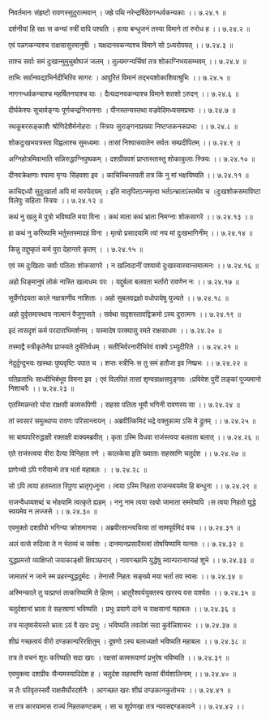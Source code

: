 निवर्तमानः संहृष्टो रावणस्सुदुरात्मवान् ।
जह्रे पथि नरेन्द्रर्षिदेवगन्धर्वकन्यकाः ।। ७.२४.१ ॥

दर्शनीयां हि रक्षः स कन्यां स्त्रीं वापि पश्यति ।
हत्वा बन्धुजनं तस्या विमाने तां रुरोध ह ।। ७.२४.२ ॥

एवं पन्नगकन्याश्च राक्षसासुरमानुषीः ।
यक्षदानवकन्याश्च विमाने सो ऽध्यरोपयत् ।। ७.२४.३ ॥

ताश्च सर्वाः समं दुःखान्मुमुचुर्बाष्पजं जलम् ।
तुल्यमग्न्यर्चिषां तत्र शोकाग्निभयसम्भवम् ।। ७.२४.४ ॥

ताभिः सर्वानवद्याभिर्नदीभिरिव सागरः ।
आपूरितं विमानं तद्भयशोकाशिवाश्रुभिः ।। ७.२४.५ ॥

नागगन्धर्वकन्याश्च महर्षितनयाश्च याः ।
दैत्यदानवकन्याश्च विमाने शतशो ऽरुदन् ।। ७.२४.६ ॥

दीर्घकेश्यः सुचार्वङ्ग्यः पूर्णचन्द्रनिभाननाः ।
पीनस्तन्यस्तथा वज्रवेदिमध्यसमप्रभाः ।। ७.२४.७ ॥

रथकूबरसङ्काशैः श्रोणिदेशैर्मनोहराः ।
स्त्रियः सुराङ्गनाप्रख्या निष्टप्तकनकप्रभाः ।। ७.२४.८ ॥

शोकदुःखभयत्रस्ता विह्वलाश्च सुमध्यमाः ।
तासां निश्वासवातेन सर्वतः सम्प्रदीपितम् ।। ७.२४.९ ॥

अग्निहोत्रमिवाभाति सन्निरुद्धाग्निपुष्पकम् ।
दशग्रीववशं प्राप्तास्तास्तु शोकाकुलाः स्त्रियः ।। ७.२४.१० ॥

दीनवक्रेक्षणाः श्यामा मृग्यः सिंहवशा इव ।
काचिच्चिन्तयती तत्र किं नु मां भक्षयिष्यति ।। ७.२४.११ ॥

काचिद्दध्यौ सुदुःखार्ता अपि मां मारयेदयम् ।
इति मातृपितऽन्स्मृत्वा भर्तऽन्भ्रातऽंस्तथैव च ।दुःखशोकसमाविष्टा विलेपुः सहिताः स्त्रियः ।। ७.२४.१२ ॥

कथं नु खलु मे पुत्रो भविष्यति मया विना ।
कथं माता कथं भ्राता निमग्नाः शोकसागरे ।। ७.२४.१३ ।॥

हा कथं नु करिष्यामि भर्तुस्तस्मादहं विना ।
मृत्यो प्रसादयामि त्वां नय मां दुःखभागिनीम् ।। ७.२४.१४ ॥

किन्नु तद्दुष्कृतं कर्म पुरा देहान्तरे कृतम् ।
। ७.२४.१५ ॥

एवं स्म दुःखिताः सर्वाः पतिताः शोकसागरे ।
न खल्विदानीं पश्यामो दुःखस्यास्यान्तमात्मनः ।। ७.२४.१६ ॥

अहो धिङ्मानुषं लोकं नास्ति खल्वधमः परः ।
यद्दुर्बला बलवता भर्तारो रावणेन नः ।। ७.२४.१७ ॥

सूर्येणोदयता काले नक्षत्राणीव नाशिताः ।
अहो सुबलवद्रक्षो वधोपायेषु युज्यते ।। ७.२४.१८ ॥

अहो दुर्वृत्तमास्थाय नात्मानं वैजुगुप्सते ।
सर्वथा सदृशस्तावद्विक्रमो ऽस्य दुरात्मनः ।। ७.२४.१९ ॥

इदं त्वसदृशं कर्म परदाराभिमर्शनम् ।
यस्मादेष परक्यासु रमते राक्षसाधमः ।। ७.२४.२० ॥

तस्माद्वै स्त्रीकृतेनैव प्राप्स्यते दुर्मतिर्वधम् ।
सतीभिर्वरनारीभिरेवं वाक्ये ऽभ्युदीरिते ।। ७.२४.२१ ॥

नेदुर्दुन्दुभयः खस्थाः पुष्पवृष्टिः पपात च ।
शप्तः स्त्रीभिः स तु समं हतौजा इव निष्प्रभः ।। ७.२४.२२ ॥

पतिव्रताभिः साध्वीभिर्बभूव विमना इव ।
एवं विलपितं तासां शृण्वन्राक्षसपुङ्गवः ।प्रविवेश पुरीं लङ्कां पूज्यमानो निशाचरैः ।। ७.२४.२३ ॥

एतस्मिन्नन्तरे घोरा राक्षसी कामरूपिणी ।
सहसा पतिता भूमौ भगिनी रावणस्य सा ।। ७.२४.२४ ॥

तां स्वसारं समुत्थाप्य रावणः परिसान्त्वयन् ।
अब्रवीत्किमिदं भद्रे वक्तुकामा ऽसि मे द्रुतम् ।। ७.२४.२५ ॥

सा बाष्पपरिरुद्धाक्षी रक्ताक्षी वाक्यमब्रवीत् ।
कृता ऽस्मि विधवा राजंस्त्वया बलवता बलात् ।। ७.२४.२६ ॥

एते राजंस्त्वया वीरा दैत्या विनिहता रणे ।
कालकेया इति ख्याताः सहस्राणि चतुर्दश ।। ७.२४.२७ ॥

प्राणेभ्यो ऽपि गरीयान्मे तत्र भर्ता महाबलः ।
। ७.२४.२८ ॥

सो ऽपि त्वया हतस्तात रिपुणा भ्रातृगृध्नुना ।
त्वया ऽस्मि निहता राजन्स्वयमेव हि बन्धुना ।। ७.२४.२९ ॥

राजन्वैधव्यशब्दं च भोक्ष्यामि त्वत्कृते ह्यहम् ।
ननु नाम त्वया रक्ष्यो जामाता समरेष्वपि ।स त्वया निहतो युद्धे स्वयमेव न लज्जसे ।। ७.२४.३० ॥

एवमुक्तो दशग्रीवो भगिन्या क्रोशमानया ।
अब्रवीत्सान्त्वयित्वा तां सामपूर्वमिदं वचः ।। ७.२४.३१ ॥

अलं वत्से रुदित्वा ते न भेतव्यं च सर्वशः ।
दानमानप्रसादैस्त्वां तोषयिष्यामि यत्नतः ।। ७.२४.३२ ॥

युद्धप्रमत्तो व्याक्षिप्तो जयाकाङ्क्षी क्षिपञ्छरान् ।
नावगच्छामि युद्धेषु स्वान्परान्वाप्यहं शुभे ।। ७.२४.३३ ॥

जामातरं न जाने स्म प्रहरन्युद्धदुर्मदः ।
तेनासौ निहतः सङ्ख्ये मया भर्ता तव स्वसः ।। ७.२४.३४ ॥

अस्मिन्काले तु यत्प्राप्तं तत्करिष्यामि ते हितम् ।
भ्रातुरैश्वर्ययुक्तस्य खरस्य वस पार्श्वतः ।। ७.२४.३५ ॥

चतुर्दशानां भ्राता ते सहस्राणां भविष्यति ।
प्रभुः प्रयाणे दाने च राक्षसानां महाबलः ।। ७.२४.३६ ॥

तत्र मातृष्वसेयस्ते भ्राता ऽयं वै खरः प्रभुः ।
भविष्यति तवादेशं सदा कुर्वन्निशाचरः ।। ७.२४.३७ ॥

शीघ्रं गच्छत्वयं वीरो दण्डकान्परिरक्षितुम् ।
दूषणो ऽस्य बलाध्यक्षो भविष्यति महाबलः ।। ७.२४.३८ ॥

तत्र ते वचनं शूरः करिष्यति सदा खरः ।
रक्षसां कामरूपाणां प्रभुरेष भविष्यति ।। ७.२४.३९ ॥

एवमुक्त्वा दशग्रीवः सैन्यमस्यादिदेश ह ।
चतुर्दश सहस्राणि रक्षसां वीर्यशालिनाम् ।। ७.२४.४० ॥

स तैः परिवृतस्सर्वै राक्षसैर्घोरदर्शनैः ।
आगच्छत खरः शीघ्रं दण्डकानकुतोभयः ।। ७.२४.४१ ॥

स तत्र कारयामास राज्यं निहतकण्टकम् ।
सा च शूर्पणखा तत्र न्यवसद्दण्डकावने ।। ७.२४.४२ ।।

